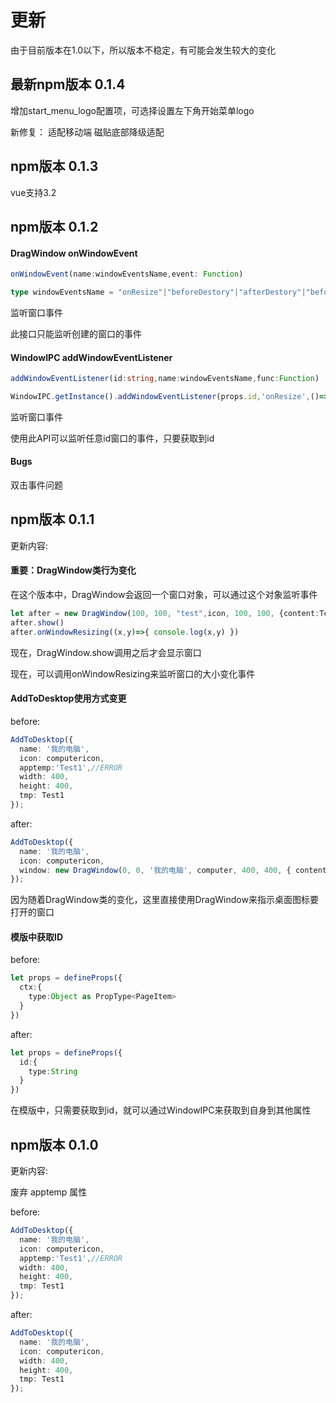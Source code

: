 <!--
 * @Author: zhangweiyuan-Royal
 * @LastEditTime: 2021-11-29 16:16:46
 * @Description: 
 * @FilePath: /vue3-win10-md/docs/update/README.md
-->


<!-- # Usage -->
# 更新 
由于目前版本在1.0以下，所以版本不稳定，有可能会发生较大的变化

## 最新npm版本 0.1.4

增加start_menu_logo配置项，可选择设置左下角开始菜单logo

新修复：
适配移动端
磁贴底部降级适配

## npm版本 0.1.3

vue支持3.2

## npm版本 0.1.2

#### DragWindow onWindowEvent
```ts
onWindowEvent(name:windowEventsName,event: Function) 

type windowEventsName = "onResize"|"beforeDestory"|"afterDestory"|"beforeHide"|"afterHide"|"onTop";

```
监听窗口事件

此接口只能监听创建的窗口的事件
#### WindowIPC addWindowEventListener
```ts
addWindowEventListener(id:string,name:windowEventsName,func:Function)

WindowIPC.getInstance().addWindowEventListener(props.id,'onResize',()=>{ console.log('resize')})
```
监听窗口事件

使用此API可以监听任意id窗口的事件，只要获取到id
#### Bugs

双击事件问题

## npm版本 0.1.1
更新内容:

#### 重要：DragWindow类行为变化

在这个版本中，DragWindow会返回一个窗口对象，可以通过这个对象监听事件

```ts
let after = new DragWindow(100, 100, "test",icon, 100, 100, {content:TestLoadafterVue})
after.show()
after.onWindowResizing((x,y)=>{ console.log(x,y) })
```

现在，DragWindow.show调用之后才会显示窗口

现在，可以调用onWindowResizing来监听窗口的大小变化事件
#### AddToDesktop使用方式变更
before:
```ts
AddToDesktop({
  name: '我的电脑',
  icon: computericon,
  apptemp:'Test1',//ERROR
  width: 400,
  height: 400,
  tmp: Test1
});
```

after:
```ts
AddToDesktop({
  name: '我的电脑',
  icon: computericon,
  window: new DragWindow(0, 0, '我的电脑', computer, 400, 400, { content: Test1 })
});
```
因为随着DragWindow类的变化，这里直接使用DragWindow来指示桌面图标要打开的窗口

#### 模版中获取ID
before:
```ts
let props = defineProps({
  ctx:{
    type:Object as PropType<PageItem>
  }
})
```
after:
```ts
let props = defineProps({
  id:{
    type:String
  }
})
```
在模版中，只需要获取到id，就可以通过WindowIPC来获取到自身到其他属性

## npm版本 0.1.0
更新内容:

废弃 apptemp 属性

before:
```ts
AddToDesktop({
  name: '我的电脑',
  icon: computericon,
  apptemp:'Test1',//ERROR
  width: 400,
  height: 400,
  tmp: Test1
});
```
after:
```ts
AddToDesktop({
  name: '我的电脑',
  icon: computericon,
  width: 400,
  height: 400,
  tmp: Test1
});
```